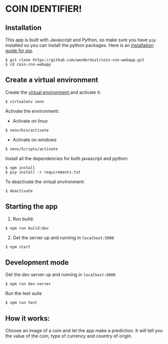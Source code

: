 # COIN IDENTIFIER!

## Installation
This app is built with Javascript and Python, so make sure you have `pip` installed so you can install the python packages. Here is an [installation guide for pip](https://pip.pypa.io/en/stable/installing/).

```
$ git clone https://github.com/wanderdust/coin-cnn-webapp.git
$ cd coin-cnn-webapp
```

## Create a virtual environment

Create the [virtual environment ](https://virtualenv.pypa.io/en/latest/) and activate it:

```
$ virtualenv venv
```
Activate the environment:

* Activate on linux
```
$ venv/bin/activate
```

* Activate on windows
```
$ venv/Scripts/activate
```

Install all the dependencies for both javascript and python:
```
$ npm install
$ pip install -r requirements.txt
```

To deactivate the virtual environment:
```
$ deactivate
```
## Starting the app

1. Run build:
```
$ npm run build:dev
```

2. Get the server up and running in `localhost:5000`
```
$ npm start
```

## Development mode

Get the dev server up and running in `localhost:8080`
```
$ npm run dev-server
```

Run the test suite

```
$ npm run test
```

## How it works:
Choose an image of a coin and let the app make a prediction. It will tell you the value of the coin, type of currency and country of origin.
